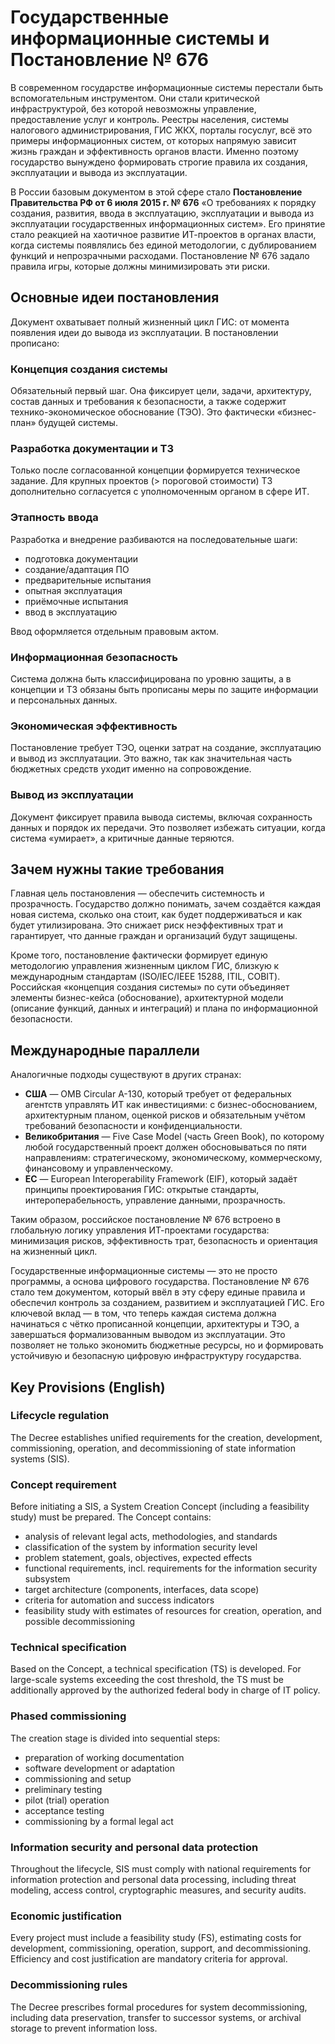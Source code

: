# Государственные информационные системы и Постановление № 676

В современном государстве информационные системы перестали быть вспомогательным инструментом. Они стали критической инфраструктурой, без которой невозможны управление, предоставление услуг и контроль. Реестры населения, системы налогового администрирования, ГИС ЖКХ, порталы госуслуг, всё это примеры информационных систем, от которых напрямую зависит жизнь граждан и эффективность органов власти. Именно поэтому государство вынуждено формировать строгие правила их создания, эксплуатации и вывода из эксплуатации.

В России базовым документом в этой сфере стало **Постановление Правительства РФ от 6 июля 2015 г. № 676** «О требованиях к порядку создания, развития, ввода в эксплуатацию, эксплуатации и вывода из эксплуатации государственных информационных систем». Его принятие стало реакцией на хаотичное развитие ИТ-проектов в органах власти, когда системы появлялись без единой методологии, с дублированием функций и непрозрачными расходами. Постановление № 676 задало правила игры, которые должны минимизировать эти риски.

## Основные идеи постановления

Документ охватывает полный жизненный цикл ГИС: от момента появления идеи до вывода из эксплуатации. В постановлении прописано:

### Концепция создания системы
Обязательный первый шаг. Она фиксирует цели, задачи, архитектуру, состав данных и требования к безопасности, а также содержит технико-экономическое обоснование (ТЭО). Это фактически «бизнес-план» будущей системы.

### Разработка документации и ТЗ
Только после согласованной концепции формируется техническое задание. Для крупных проектов (> пороговой стоимости) ТЗ дополнительно согласуется с уполномоченным органом в сфере ИТ.

### Этапность ввода
Разработка и внедрение разбиваются на последовательные шаги:  
- подготовка документации  
- создание/адаптация ПО  
- предварительные испытания  
- опытная эксплуатация  
- приёмочные испытания  
- ввод в эксплуатацию  

Ввод оформляется отдельным правовым актом.

### Информационная безопасность
Система должна быть классифицирована по уровню защиты, а в концепции и ТЗ обязаны быть прописаны меры по защите информации и персональных данных.

### Экономическая эффективность
Постановление требует ТЭО, оценки затрат на создание, эксплуатацию и вывод из эксплуатации. Это важно, так как значительная часть бюджетных средств уходит именно на сопровождение.

### Вывод из эксплуатации
Документ фиксирует правила вывода системы, включая сохранность данных и порядок их передачи. Это позволяет избежать ситуации, когда система «умирает», а критичные данные теряются.

## Зачем нужны такие требования

Главная цель постановления — обеспечить системность и прозрачность. Государство должно понимать, зачем создаётся каждая новая система, сколько она стоит, как будет поддерживаться и как будет утилизирована. Это снижает риск неэффективных трат и гарантирует, что данные граждан и организаций будут защищены.

Кроме того, постановление фактически формирует единую методологию управления жизненным циклом ГИС, близкую к международным стандартам (ISO/IEC/IEEE 15288, ITIL, COBIT). Российская «концепция создания системы» по сути объединяет элементы бизнес-кейса (обоснование), архитектурной модели (описание функций, данных и интеграций) и плана по информационной безопасности.

## Международные параллели

Аналогичные подходы существуют в других странах:

- **США** — OMB Circular A-130, который требует от федеральных агентств управлять ИТ как инвестициями: с бизнес-обоснованием, архитектурным планом, оценкой рисков и обязательным учётом требований безопасности и конфиденциальности.  
- **Великобритания** — Five Case Model (часть Green Book), по которому любой государственный проект должен обосновываться по пяти направлениям: стратегическому, экономическому, коммерческому, финансовому и управленческому.  
- **ЕС** — European Interoperability Framework (EIF), который задаёт принципы проектирования ГИС: открытые стандарты, интероперабельность, управление данными, прозрачность.

Таким образом, российское постановление № 676 встроено в глобальную логику управления ИТ-проектами государства: минимизация рисков, эффективность трат, безопасность и ориентация на жизненный цикл.

Государственные информационные системы — это не просто программы, а основа цифрового государства. Постановление № 676 стало тем документом, который ввёл в эту сферу единые правила и обеспечил контроль за созданием, развитием и эксплуатацией ГИС. Его ключевой вклад — в том, что теперь каждая система должна начинаться с чётко прописанной концепции, архитектуры и ТЭО, а завершаться формализованным выводом из эксплуатации. Это позволяет не только экономить бюджетные ресурсы, но и формировать устойчивую и безопасную цифровую инфраструктуру государства.

## Key Provisions (English)

### Lifecycle regulation
The Decree establishes unified requirements for the creation, development, commissioning, operation, and decommissioning of state information systems (SIS).

### Concept requirement
Before initiating a SIS, a System Creation Concept (including a feasibility study) must be prepared. The Concept contains:  
- analysis of relevant legal acts, methodologies, and standards  
- classification of the system by information security level  
- problem statement, goals, objectives, expected effects  
- functional requirements, incl. requirements for the information security subsystem  
- target architecture (components, interfaces, data scope)  
- criteria for automation and success indicators  
- feasibility study with estimates of resources for creation, operation, and possible decommissioning

### Technical specification
Based on the Concept, a technical specification (TS) is developed. For large-scale systems exceeding the cost threshold, the TS must be additionally approved by the authorized federal body in charge of IT policy.

### Phased commissioning
The creation stage is divided into sequential steps:  
- preparation of working documentation  
- software development or adaptation  
- commissioning and setup  
- preliminary testing  
- pilot (trial) operation  
- acceptance testing  
- commissioning by a formal legal act

### Information security and personal data protection
Throughout the lifecycle, SIS must comply with national requirements for information protection and personal data processing, including threat modeling, access control, cryptographic measures, and security audits.

### Economic justification
Every project must include a feasibility study (FS), estimating costs for development, commissioning, operation, support, and decommissioning. Efficiency and cost justification are mandatory criteria for approval.

### Decommissioning rules
The Decree prescribes formal procedures for system decommissioning, including data preservation, transfer to successor systems, or archival storage to prevent information loss.
